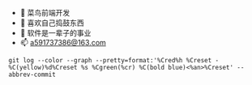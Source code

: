 - 👋 菜鸟前端开发
- 👀 喜欢自己捣鼓东西
- 🌱 软件是一辈子的事业
- 📫 a591737386@163.com

```ssh
git log --color --graph --pretty=format:'%Cred%h %Creset -%C(yellow)%d%Creset %s %Cgreen(%cr) %C(bold blue)<%an>%Creset' --abbrev-commit
```


<!---
qin20/qin20 is a ✨ special ✨ repository because its `README.md` (this file) appears on your GitHub profile.
You can click the Preview link to take a look at your changes.
--->
